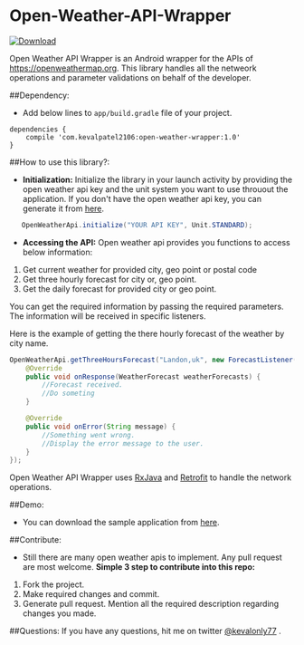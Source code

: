 # Open-Weather-API-Wrapper

[ ![Download](https://api.bintray.com/packages/kevalpatel2106/maven/Open-Weather-API-Wrapper/images/download.svg) ](https://bintray.com/kevalpatel2106/maven/Open-Weather-API-Wrapper/_latestVersion)

Open Weather API Wrapper is an Android wrapper for the APIs of https://openweathermap.org. This library handles all the netweork operations and parameter validations on behalf of the developer.

##Dependency:
- Add below lines to `app/build.gradle` file of your project.
```
dependencies {
    compile 'com.kevalpatel2106:open-weather-wrapper:1.0'
}
```

##How to use this library?:
- **Initialization:**
Initialize the library in your launch activity by providing the open weather api key and the unit system you want to use throuout the application.
If you don't have the open weather api key, you can generate it from [here](http://openweathermap.org/appid).
```java
   OpenWeatherApi.initialize("YOUR API KEY", Unit.STANDARD);
```

- **Accessing the API:**
Open weather api provides you functions to access below information:
1. Get current weather for provided city, geo point or postal code
2. Get three hourly forecast for city or, geo point.
3. Get the daily forecast for provided city or geo point.

You can get the required information by passing the required parameters. The information will be received in specific listeners.

Here is the example of getting the there hourly forecast of the weather by city name.
```java
OpenWeatherApi.getThreeHoursForecast("Landon,uk", new ForecastListener() {
    @Override
    public void onResponse(WeatherForecast weatherForecasts) {
        //Forecast received.
        //Do someting
    }

    @Override
    public void onError(String message) {
        //Something went wrong.
        //Display the error message to the user.
    }
});
```

Open Weather API Wrapper uses [RxJava](https://github.com/ReactiveX/RxJava) and [Retrofit](https://square.github.io/retrofit/) to handle the network operations.

##Demo:
- You can download the sample application from [here](https://github.com/kevalpatel2106/Open-Weather-API-Wrapper/releases/download/1.0/sample.apk).

##Contribute:
- Still there are many open weather apis to implement. Any pull request are most welcome.
**Simple 3 step to contribute into this repo:**
1. Fork the project.
2. Make required changes and commit.
3. Generate pull request. Mention all the required description regarding changes you made.

##Questions:
If you have any questions, hit me on twitter [@kevalonly77](https://twitter.com/Kevalonly77) .
